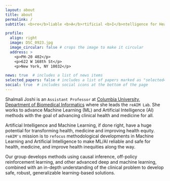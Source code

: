 ```yaml
---
layout: about
title: about
permalink: /
subtitle: <b>re</b>liable <b>A</b>rtificial <b>I</b>ntelligence for Health and <b>M</b>edicine

profile:
  align: right
  image: DSC_0923.jpg
  image_circular: false # crops the image to make it circular
  address: >
    <p>PH-20 402</p>
    <p>622 W 168th St</p>
    <p>New York, NY 10032</p>

news: true  # includes a list of news items
selected_papers: false # includes a list of papers marked as "selected={true}"
social: true  # includes social icons at the bottom of the page
---
```

Shalmali Joshi is an `Assistant Professor` at [Columbia University, Department of Biomedical Informatics](https://www.dbmi.columbia.edu/) where she leads the `reAIM Lab`. She works to advance Machine Learning (ML) and Artificial Intelligence (AI) methods with the goal of advancing clinical health and medicine for all.

Artificial Intelligence and Machine Learning, if done right, have a huge potential for transforming health, medicine and improving health equity. `reAIM's` mission is to `refocus` methodological developments in Machine Learning and Artificial Intelligence to make ML/AI reliable and safe for health, medicine, and improve health inequities along the way.

Our group develops methods using causal inference, off-policy reinforcement learning, and other advanced deep and machine learning, combined with an in-depth understanding of the clinical problem to develop safe, robust, generalizable learning-based solutions. 